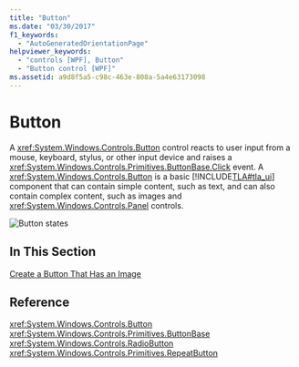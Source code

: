 ```yaml
---
title: "Button"
ms.date: "03/30/2017"
f1_keywords: 
  - "AutoGeneratedOrientationPage"
helpviewer_keywords: 
  - "controls [WPF], Button"
  - "Button control [WPF]"
ms.assetid: a9d8f5a5-c98c-463e-808a-5a4e63173098
---
```

# Button
A <xref:System.Windows.Controls.Button> control reacts to user input from a mouse, keyboard, stylus, or other input device and raises a <xref:System.Windows.Controls.Primitives.ButtonBase.Click> event. A <xref:System.Windows.Controls.Button> is a basic [!INCLUDE[TLA#tla_ui](../../../../includes/tlasharptla-ui-md.md)] component that can contain simple content, such as text, and can also contain complex content, such as images and <xref:System.Windows.Controls.Panel> controls.  
  
 ![Button states](./media/ss-ctl-buttons.bmp "SS_CTL_buttons")  
  
## In This Section  
 [Create a Button That Has an Image](how-to-create-a-button-that-has-an-image.md)  
  
## Reference  
 <xref:System.Windows.Controls.Button>  
 <xref:System.Windows.Controls.Primitives.ButtonBase>  
 <xref:System.Windows.Controls.RadioButton>  
 <xref:System.Windows.Controls.Primitives.RepeatButton>
